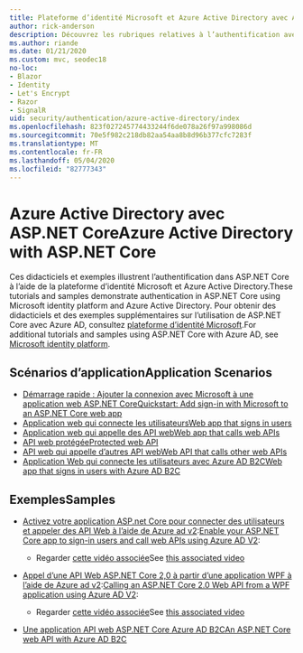 ```yaml
---
title: Plateforme d’identité Microsoft et Azure Active Directory avec ASP.NET Core
author: rick-anderson
description: Découvrez les rubriques relatives à l’authentification avec Microsoft Identity Platform Azure Active Directory pour les applications Web et les API dans ASP.NET Core.
ms.author: riande
ms.date: 01/21/2020
ms.custom: mvc, seodec18
no-loc:
- Blazor
- Identity
- Let's Encrypt
- Razor
- SignalR
uid: security/authentication/azure-active-directory/index
ms.openlocfilehash: 823f027245774433244f6de078a26f97a998086d
ms.sourcegitcommit: 70e5f982c218db82aa54aa8b8d96b377cfc7283f
ms.translationtype: MT
ms.contentlocale: fr-FR
ms.lasthandoff: 05/04/2020
ms.locfileid: "82777343"
---
```

# <a name="azure-active-directory-with-aspnet-core"></a><span data-ttu-id="44d8c-103">Azure Active Directory avec ASP.NET Core</span><span class="sxs-lookup"><span data-stu-id="44d8c-103">Azure Active Directory with ASP.NET Core</span></span>

<span data-ttu-id="44d8c-104">Ces didacticiels et exemples illustrent l’authentification dans ASP.NET Core à l’aide de la plateforme d’identité Microsoft et Azure Active Directory.</span><span class="sxs-lookup"><span data-stu-id="44d8c-104">These tutorials and samples demonstrate authentication in ASP.NET Core using Microsoft identity platform and Azure Active Directory.</span></span> <span data-ttu-id="44d8c-105">Pour obtenir des didacticiels et des exemples supplémentaires sur l’utilisation de ASP.NET Core avec Azure AD, consultez [plateforme d’identité Microsoft](/azure/active-directory/develop/).</span><span class="sxs-lookup"><span data-stu-id="44d8c-105">For additional tutorials and samples using ASP.NET Core with Azure AD, see [Microsoft identity platform](/azure/active-directory/develop/).</span></span>

## <a name="application-scenarios"></a><span data-ttu-id="44d8c-106">Scénarios d’application</span><span class="sxs-lookup"><span data-stu-id="44d8c-106">Application Scenarios</span></span>

* [<span data-ttu-id="44d8c-107">Démarrage rapide : Ajouter la connexion avec Microsoft à une application web ASP.NET Core</span><span class="sxs-lookup"><span data-stu-id="44d8c-107">Quickstart: Add sign-in with Microsoft to an ASP.NET Core web app</span></span>](/azure/active-directory/develop/quickstart-v2-aspnet-core-webapp)
* [<span data-ttu-id="44d8c-108">Application web qui connecte les utilisateurs</span><span class="sxs-lookup"><span data-stu-id="44d8c-108">Web app that signs in users</span></span>](/azure/active-directory/develop/scenario-web-app-sign-user-overview?tabs=aspnetcore)
* [<span data-ttu-id="44d8c-109">Application web qui appelle des API web</span><span class="sxs-lookup"><span data-stu-id="44d8c-109">Web app that calls web APIs</span></span>](/azure/active-directory/develop/scenario-web-app-call-api-overview)
* [<span data-ttu-id="44d8c-110">API web protégée</span><span class="sxs-lookup"><span data-stu-id="44d8c-110">Protected web API</span></span>](/azure/active-directory/develop/scenario-protected-web-api-overview)
* [<span data-ttu-id="44d8c-111">API web qui appelle d’autres API web</span><span class="sxs-lookup"><span data-stu-id="44d8c-111">Web API that calls other web APIs</span></span>](/azure/active-directory/develop/scenario-web-api-call-api-overview)
* [<span data-ttu-id="44d8c-112">Application Web qui connecte les utilisateurs avec Azure AD B2C</span><span class="sxs-lookup"><span data-stu-id="44d8c-112">Web app that signs in users with Azure AD B2C</span></span>](xref:security/authentication/azure-ad-b2c)

## <a name="samples"></a><span data-ttu-id="44d8c-113">Exemples</span><span class="sxs-lookup"><span data-stu-id="44d8c-113">Samples</span></span>

* <span data-ttu-id="44d8c-114">[Activez votre application ASP.net Core pour connecter des utilisateurs et appeler des API Web à l’aide de Azure ad v2](/samples/azure-samples/active-directory-aspnetcore-webapp-openidconnect-v2/enable-webapp-signin/):</span><span class="sxs-lookup"><span data-stu-id="44d8c-114">[Enable your ASP.NET Core app to sign-in users and call web APIs using Azure AD V2](/samples/azure-samples/active-directory-aspnetcore-webapp-openidconnect-v2/enable-webapp-signin/):</span></span> 
  * <span data-ttu-id="44d8c-115">Regarder [cette vidéo associée](https://channel9.msdn.com/Events/Build/2018/THR5001)</span><span class="sxs-lookup"><span data-stu-id="44d8c-115">See [this associated video](https://channel9.msdn.com/Events/Build/2018/THR5001)</span></span>

* <span data-ttu-id="44d8c-116">[Appel d’une API Web ASP.NET Core 2,0 à partir d’une application WPF à l’aide de Azure ad v2](/samples/azure-samples/active-directory-dotnet-native-aspnetcore-v2/calling-an-aspnet-core-web-api-from-a-wpf-application-using-azure-ad-v2/):</span><span class="sxs-lookup"><span data-stu-id="44d8c-116">[Calling an ASP.NET Core 2.0 Web API from a WPF application using Azure AD V2](/samples/azure-samples/active-directory-dotnet-native-aspnetcore-v2/calling-an-aspnet-core-web-api-from-a-wpf-application-using-azure-ad-v2/):</span></span> 
  * <span data-ttu-id="44d8c-117">Regarder [cette vidéo associée](https://channel9.msdn.com/Events/Build/2018/THR5000)</span><span class="sxs-lookup"><span data-stu-id="44d8c-117">See [this associated video](https://channel9.msdn.com/Events/Build/2018/THR5000)</span></span>

* [<span data-ttu-id="44d8c-118">Une application API web ASP.NET Core Azure AD B2C</span><span class="sxs-lookup"><span data-stu-id="44d8c-118">An ASP.NET Core web API with Azure AD B2C</span></span>](https://azure.microsoft.com/resources/samples/active-directory-b2c-dotnetcore-webapi/)
